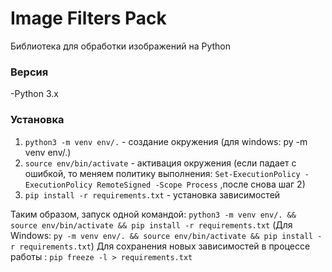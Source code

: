 # Image Filters Pack
Библиотека для обработки изображений на Python

### Версия
-Python 3.x

### Установка
1. `python3 -m venv env/.` - создание окружения (для windows:  py -m venv env/.)
2. `source env/bin/activate` - активация окружения (если падает с ошибкой, то меняем политику выполнения: `Set-ExecutionPolicy -ExecutionPolicy RemoteSigned -Scope Process` ,после снова шаг 2)
3. `pip install -r requirements.txt` - установка зависимостей

Таким образом, запуск одной командой: `python3 -m venv env/. && source env/bin/activate && pip install -r requirements.txt`
(Для Windows: `py -m venv env/. && source env/bin/activate && pip install -r requirements.txt`)
Для сохранения новых зависимостей в процессе работы : `pip freeze -l > requirements.txt`
